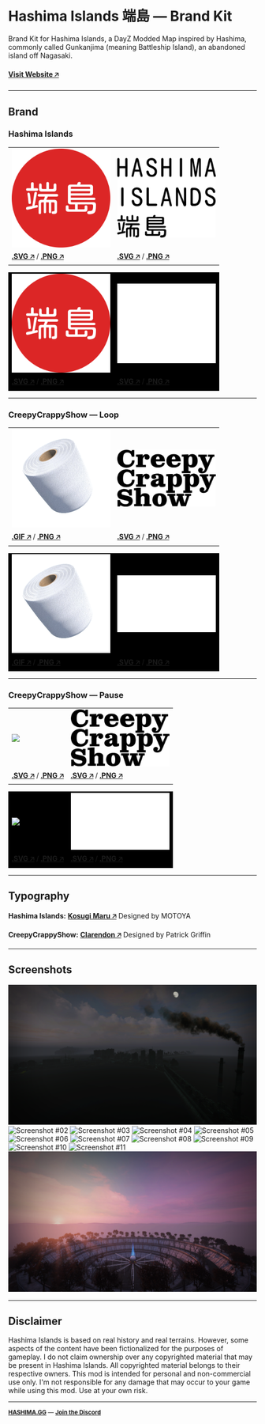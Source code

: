 # Hashima Islands 端島 — Brand Kit

Brand Kit for Hashima Islands, a DayZ Modded Map inspired by Hashima, commonly called Gunkanjima (meaning Battleship Island), an abandoned island off Nagasaki.

#### [Visit Website 🡥](https://hashima.gg)

---

## Brand

### Hashima Islands

<table>
  <tr>
    <td>
      <img src="brand/svg-hashima_icon_1024_transparent.svg" width="200" height="auto"/>
    </td>
    <td>
      <img src="brand/svg-hashima_logo_1024_black.svg" width="200" height="auto"/>
    </td>
  </tr>
  <tr>
    <td>
      <strong>
        <a href="https://github.com/hashimagg/brand/raw/main/brand/svg-hashima_icon_1024_transparent.svg" target="_blank">.SVG 🡥</a>
      </strong> /
      <strong>
        <a href="https://github.com/hashimagg/brand/raw/main/brand/png-hashima_icon_1024_transparent.png" target="_blank">.PNG 🡥</a>
      </strong>
    </td>
    <td>
      <strong>
        <a href="https://github.com/hashimagg/brand/raw/main/brand/svg-hashima_logo_1024_black.svg" target="_blank">.SVG 🡥</a>
      </strong> /
      <strong>
        <a href="https://github.com/hashimagg/brand/raw/main/brand/png-hashima_logo_1024_black.png" target="_blank">.PNG 🡥</a>
      </strong>
    </td>
  </tr>
</table>

<table>
  <tr style="background-color: #000000">
    <td>
      <img src="brand/svg-hashima_icon_1024_transparent.svg" width="200" height="auto"/><br/>
    </td>
    <td>
      <img src="brand/svg-hashima_logo_1024_white.svg" width="200" height="auto"/><br/>
    </td>
  </tr>
  <tr style="background-color: #000000">
    <td>
      <strong>
        <a href="https://github.com/hashimagg/brand/raw/main/brand/svg-hashima_icon_1024_transparent.svg" target="_blank">.SVG 🡥</a>
      </strong> /
      <strong>
        <a href="https://github.com/hashimagg/brand/raw/main/brand/png-hashima_icon_1024_transparent.png" target="_blank">.PNG 🡥</a>
      </strong>
    </td>
    <td>
      <strong>
        <a href="https://github.com/hashimagg/brand/raw/main/brand/svg-hashima_logo_1024_white.svg" target="_blank">.SVG 🡥</a>
      </strong> /
      <strong>
        <a href="https://github.com/hashimagg/brand/raw/main/brand/png-hashima_logo_1024_white.png" target="_blank">.PNG 🡥</a>
      </strong>
    </td>
  </tr>
</table>

---

### CreepyCrappyShow — Loop

<table>
  <tr>
    <td><img src="brand/gif-ccs_icon_400_loop_transparent.gif" width="200" height="auto"/></td>
    <td><img src="brand/svg-ccs_logo_1024_black.svg" width="200" height="auto"/></td>
  </tr>
  <tr>
    <td>
      <strong>
        <a href="https://github.com/hashimagg/brand/raw/main/brand/gif-ccs_icon_400_loop_transparent.gif" target="_blank">.GIF 🡥</a>
      </strong> /
      <strong>
        <a href="https://github.com/hashimagg/brand/raw/main/brand/png-ccs_icon_400_transparent.png" target="_blank">.PNG 🡥</a>
      </strong>
    </td>
    <td>
      <strong>
        <a href="https://github.com/hashimagg/brand/raw/main/brand/svg-ccs_logo_1024_black.svg" target="_blank">.SVG 🡥</a>
      </strong> /
      <strong>
        <a href="https://github.com/hashimagg/brand/raw/main/brand/png-ccs_logo_1024_black.png" target="_blank">.PNG 🡥</a>
      </strong>
    </td>
  </tr>
</table>

<table>
  <tr style="background-color: #000000">
    <td><img src="brand/gif-ccs_icon_400_loop_transparent.gif" width="200" height="auto"/></td>
    <td><img src="brand/svg-ccs_logo_1024_white.svg" width="200" height="auto"/></td>
  </tr>
  <tr style="background-color: #000000">
    <td>
      <strong>
        <a href="https://github.com/hashimagg/brand/raw/main/brand/gif-ccs_icon_400_pause_transparent.gif" target="_blank">.GIF 🡥</a>
      </strong> /
      <strong>
        <a href="https://github.com/hashimagg/brand/raw/main/brand/png-ccs_icon_400_transparent.png" target="_blank">.PNG 🡥</a>
      </strong>
    </td>
    <td>
      <strong>
        <a href="https://github.com/hashimagg/brand/raw/main/brand/svg-ccs_logo_1024_white.svg" target="_blank">.SVG 🡥</a>
      </strong> /
      <strong>
        <a href="https://github.com/hashimagg/brand/raw/main/brand/png-ccs_logo_1024_white.png" target="_blank">.PNG 🡥</a>
      </strong>
    </td>
  </tr>
</table>

---

### CreepyCrappyShow — Pause

<table>
  <tr>
    <td><img src="brand/gif-ccs_icon_400_pause_transparent.gif" width="200" height="auto"/></td>
    <td><img src="brand/svg-ccs_logo_1024_black.svg" width="200" height="auto"/></td>
  </tr>
  <tr>
    <td>
      <strong>
        <a href="#">.SVG 🡥</a>
      </strong> /
      <strong>
        <a href="#">.PNG 🡥</a>
      </strong>
    </td>
    <td>
      <strong>
        <a href="#">.SVG 🡥</a>
      </strong> /
      <strong>
        <a href="#">.PNG 🡥</a>
      </strong>
    </td>
  </tr>
</table>

<table>
  <tr style="background-color: #000000">
    <td><img src="brand/gif-ccs_icon_400_pause_transparent.gif" width="200" height="auto"/></td>
    <td><img src="brand/svg-ccs_logo_1024_white.svg" width="200" height="auto"/></td>
  </tr>
  <tr style="background-color: #000000">
    <td>
      <strong>
        <a href="#">.SVG 🡥</a>
      </strong> /
      <strong>
        <a href="#">.PNG 🡥</a>
      </strong>
    </td>
    <td>
      <strong>
        <a href="#">.SVG 🡥</a>
      </strong> /
      <strong>
        <a href="#">.PNG 🡥</a>
      </strong>
    </td>
  </tr>
</table>

---

## Typography


**Hashima Islands:** **[Kosugi Maru 🡥](https://fonts.google.com/specimen/Kosugi+Maru)** Designed by MOTOYA

**CreepyCrappyShow:** **[Clarendon 🡥](https://fonts.adobe.com/fonts/clarendon-text)** Designed by Patrick Griffin

</small>

---

## Screenshots

![Screenshot #01](screenshots/01.png)
![Screenshot #02](screenshots/02.png)
![Screenshot #03](screenshots/03.png)
![Screenshot #04](screenshots/04.png)
![Screenshot #05](screenshots/05.png)
![Screenshot #06](screenshots/06.png)
![Screenshot #07](screenshots/07.png)
![Screenshot #08](screenshots/08.png)
![Screenshot #09](screenshots/09.png)
![Screenshot #10](screenshots/10.png)
![Screenshot #11](screenshots/11.png)
![Screenshot #12](screenshots/12.png)

---

## Disclaimer

Hashima Islands is based on real history and real terrains. However, some aspects of the content have been fictionalized for the purposes of gameplay. I do not claim ownership over any copyrighted material that may be present in Hashima Islands. All copyrighted material belongs to their respective owners. This mod is intended for personal and non-commercial use only. I'm not responsible for any damage that may occur to your game while using this mod. Use at your own risk.

---

<small>

**[HASHIMA.GG](https://hashima.gg)** — **[Join the Discord](https://discord.gg/Uap8rwekfA)**